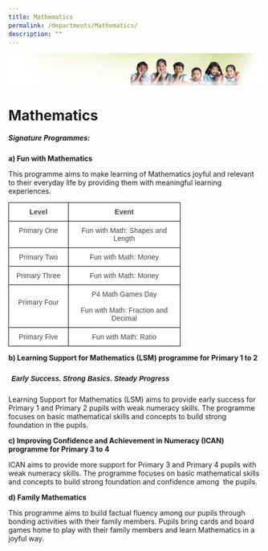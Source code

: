 ```yaml
---
title: Mathematics
permalink: /departments/Mathematics/
description: ""
---
```

![](/images/Banner.jpg)

Mathematics
===========

##### **Signature Programmes:**

**a) Fun with Mathematics**

This programme aims to make learning of Mathematics joyful and relevant to their everyday life by providing them with meaningful learning experiences.

<style type="text/css">
.tg  {border-collapse:collapse;border-spacing:0;}
.tg td{border-color:black;border-style:solid;border-width:1px;font-family:Arial, sans-serif;font-size:14px;
  overflow:hidden;padding:10px 5px;word-break:normal;}
.tg th{border-color:black;border-style:solid;border-width:1px;font-family:Arial, sans-serif;font-size:14px;
  font-weight:normal;overflow:hidden;padding:10px 5px;word-break:normal;}
.tg .tg-sxkx{background-color:#FFF;color:#454545;text-align:center;vertical-align:top}
.tg .tg-2fwu{background-color:#FFF;color:#454545;font-weight:bold;text-align:center;vertical-align:top}
</style>
<table class="tg" style="undefined;table-layout: fixed; width: 343px">
<colgroup>
<col style="width: 119px">
<col style="width: 224px">
</colgroup>
<thead>
  <tr>
    <th class="tg-2fwu">Level</th>
    <th class="tg-2fwu">Event</th>
  </tr>
</thead>
<tbody>
  <tr>
    <td class="tg-sxkx">Primary One</td>
    <td class="tg-sxkx">Fun with Math: Shapes and Length</td>
  </tr>
  <tr>
    <td class="tg-sxkx">Primary Two</td>
    <td class="tg-sxkx">Fun with Math: Money</td>
  </tr>
  <tr>
    <td class="tg-sxkx">Primary Three</td>
    <td class="tg-sxkx">Fun with Math: Money</td>
  </tr>
  <tr>
    <td class="tg-sxkx"><br>Primary Four<br></td>
    <td class="tg-sxkx">P4 Math Games Day<br><br>Fun with Math: Fraction and Decimal</td>
  </tr>
  <tr>
    <td class="tg-sxkx">Primary Five</td>
    <td class="tg-sxkx">Fun with Math: Ratio</td>
  </tr>
</tbody>
</table>

**b) Learning Support for Mathematics (LSM) programme for Primary 1 to 2**

<style type="text/css">
.tg  {border-collapse:collapse;border-spacing:0;}
.tg td{border-color:black;border-style:solid;border-width:1px;font-family:Arial, sans-serif;font-size:14px;
  overflow:hidden;padding:10px 5px;word-break:normal;}
.tg th{border-color:black;border-style:solid;border-width:1px;font-family:Arial, sans-serif;font-size:14px;
  font-weight:normal;overflow:hidden;padding:10px 5px;word-break:normal;}
.tg .tg-vg6y{border-color:#ffffff;font-style:italic;font-weight:bold;text-align:center;vertical-align:top}
</style>
<table class="tg">
<thead>
  <tr>
    <td class="tg-vg6y">Early Success. Strong Basics. Steady Progress</td>
  </tr>
</thead>
</table>

Learning Support for Mathematics (LSM) aims to provide early success for Primary 1 and Primary 2 pupils with weak numeracy skills. The programme focuses on basic mathematical skills and concepts to build strong foundation in the pupils.

**c) Improving Confidence and Achievement in Numeracy (ICAN) programme for Primary 3 to 4**

ICAN aims to provide more support for Primary 3 and Primary 4 pupils with weak numeracy skills. The programme focuses on basic mathematical skills and concepts to build strong foundation and confidence among  the pupils.

  

**d) Family Mathematics**

This programme aims to build factual fluency among our pupils through bonding activities with their family members. Pupils bring cards and board games home to play with their family members and learn Mathematics in a joyful way.